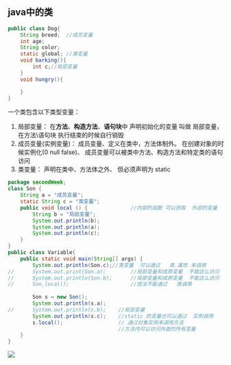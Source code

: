 ## java中的类

```java
public class Dog{
    String breed;  //成员变量
    int age;
    String color;
    static global; //类变量
    void barking(){
        int c;//局部变量
    }
    void hungry(){

    }
}
```

一个类包含以下类型变量：
1. 局部变量： 在**方法**、**构造方法**、**语句块**中 声明初始化的变量  叫做  局部变量，在方法\语句块 执行结束的时候自行销毁
2. 成员变量(实例变量)： 成员变量、定义在类中，方法体制外。
    在创建对象的时候实例化(0 null false)、
    成员变量可以被类中方法、构造方法和特定类的语句访问
3. 类变量： 声明在类中、方法体之外、 但必须声明为 static

```java
package secondWeek;
class Son {
	String a = "成员变量";
	static String c = "类变量";
	public void local () {              //内部的函数 可以获取  外部的变量
		String b = "局部变量";
		System.out.println(b);
		System.out.println(a);
		System.out.println(c);
	}
}
public class Variable{
	public static void main(String[] args) {
		System.out.println(Son.c);//类变量  可以通过   类.属性 来调用
//		System.out.print(Son.a);		//局部变量和成原变量  不能这么访问
//		System.out.println(Son.b);		//局部变量和成原变量  不能这么访问
//		Son.local();					//放法不能通过   类调用
		
		Son s = new Son();
		System.out.println(s.a);
//		System.out.println(s.b);	//局部变量
		System.out.println(s.c);	//static 的变量也可以通过  实例调用
		s.local();					// 通过对象实例来调用方法
									//方法内可以访问外面的所有变量
	}
}
```

![](http://96weibin-blog.oss-cn-beijing.aliyuncs.com/18-11-30/72655829.jpg)